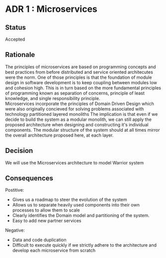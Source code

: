 # ADR 1 : Microservices

## Status  

Accepted

## Rationale 

The principles of microservices are based on programming concepts and best practices from before distributed and service oriented architecutes were the norm. One of those principles is that the foundation of module design in software development is to keep coupling between modules low and cohesion high. This is in turn based on the more fundamental principles of programming known as separation of concerns, principle of least knowledge, and single responsibility principle.  
 Microservices incorporate the principles of Domain Driven Design which were also originally concieved for solving problems associated with technology partitioned layered monoliths
 The implication is that even if we decide to build the system as a modular monolith, we can still apply the proposed architecture when designing and constructing it's individual components. The modular structure of the system should at all times mirror the overall architecture proposed here, at each layer.

## Decision   
We will use the Microservices architecture to model Warrior system

## Consequences  
Postitive:
+ Gives us a roadmap to steer the evolution of the system
+ Allows us to separate heavily used components into their own processes to allow them to scale
+ Clearly identifies the Domain model and partitioning of the system.  
+ Easy to add new partner services 

Negative:  
+ Data and code duplication
+ Difficult to execute quickly if we strictly adhere to the architecture and develop each microservice from scratch